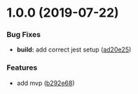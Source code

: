 # 1.0.0 (2019-07-22)


### Bug Fixes

* **build:** add correct jest setup ([ad20e25](https://github.com/tillhub/highframe/commit/ad20e25))


### Features

* add mvp ([b292e68](https://github.com/tillhub/highframe/commit/b292e68))
